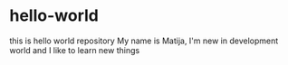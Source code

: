# hello-world
this is hello world repository
My name is Matija, I'm new in development world and I like to learn new things
